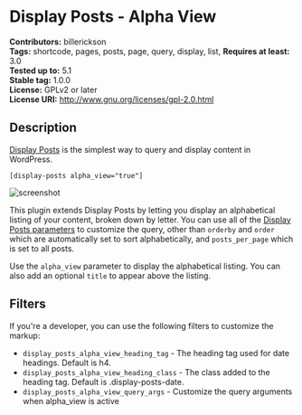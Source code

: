 # Display Posts - Alpha View

**Contributors:** billerickson  
**Tags:** shortcode, pages, posts, page, query, display, list,
**Requires at least:** 3.0  
**Tested up to:** 5.1  
**Stable tag:** 1.0.0  
**License:** GPLv2 or later  
**License URI:** http://www.gnu.org/licenses/gpl-2.0.html

## Description

[Display Posts](https://displayposts.com) is the simplest way to query and display content in WordPress.

```
[display-posts alpha_view="true"]
```


![screenshot](http://f.cl.ly/items/3D2Y2E3P3b0H2p2l3y0U/Screen+Shot+2019-04-28+at+7.23.53+AM.png)

This plugin extends Display Posts by letting you display an alphabetical listing of your content, broken down by letter. You can use all of the [Display Posts parameters](https://displayposts.com/docs/parameters/) to customize the query, other than `orderby` and `order` which are automatically set to sort alphabetically, and `posts_per_page` which is set to all posts.

Use the `alpha_view` parameter to display the alphabetical listing. You can also add an optional `title` to appear above the listing.

## Filters

If you're a developer, you can use the following filters to customize the markup:

* `display_posts_alpha_view_heading_tag` - The heading tag used for date headings. Default is h4.
* `display_posts_alpha_view_heading_class` - The class added to the heading tag. Default is .display-posts-date.
* `display_posts_alpha_view_query_args` - Customize the query arguments when alpha_view is active
